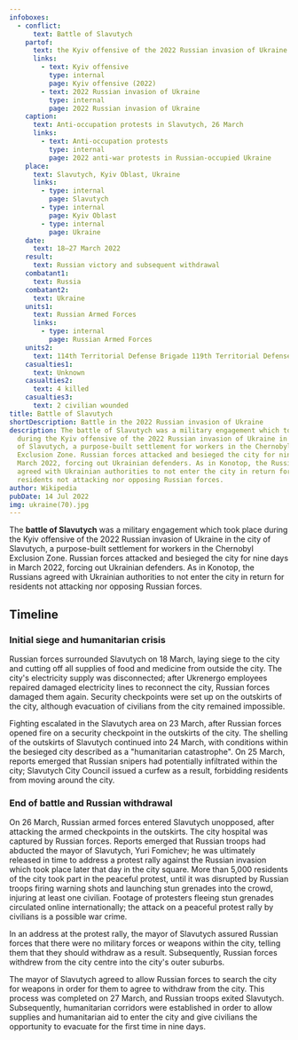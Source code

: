 ```yaml
---
infoboxes:
  - conflict:
      text: Battle of Slavutych
    partof:
      text: the Kyiv offensive of the 2022 Russian invasion of Ukraine
      links:
        - text: Kyiv offensive
          type: internal
          page: Kyiv offensive (2022)
        - text: 2022 Russian invasion of Ukraine
          type: internal
          page: 2022 Russian invasion of Ukraine
    caption:
      text: Anti-occupation protests in Slavutych, 26 March
      links:
        - text: Anti-occupation protests
          type: internal
          page: 2022 anti-war protests in Russian-occupied Ukraine
    place:
      text: Slavutych, Kyiv Oblast, Ukraine
      links:
        - type: internal
          page: Slavutych
        - type: internal
          page: Kyiv Oblast
        - type: internal
          page: Ukraine
    date:
      text: 18–27 March 2022
    result:
      text: Russian victory and subsequent withdrawal
    combatant1:
      text: Russia
    combatant2:
      text: Ukraine
    units1:
      text: Russian Armed Forces
      links:
        - type: internal
          page: Russian Armed Forces
    units2:
      text: 114th Territorial Defense Brigade 119th Territorial Defense Brigade
    casualties1:
      text: Unknown
    casualties2:
      text: 4 killed
    casualties3:
      text: 2 civilian wounded
title: Battle of Slavutych
shortDescription: Battle in the 2022 Russian invasion of Ukraine
description: The battle of Slavutych was a military engagement which took place
  during the Kyiv offensive of the 2022 Russian invasion of Ukraine in the city
  of Slavutych, a purpose-built settlement for workers in the Chernobyl
  Exclusion Zone. Russian forces attacked and besieged the city for nine days in
  March 2022, forcing out Ukrainian defenders. As in Konotop, the Russians
  agreed with Ukrainian authorities to not enter the city in return for
  residents not attacking nor opposing Russian forces.
author: Wikipedia
pubDate: 14 Jul 2022
img: ukraine(70).jpg
---
```


The **battle of Slavutych** was a military engagement which took place during the Kyiv offensive of the 2022 Russian invasion of Ukraine in the city of Slavutych, a purpose-built settlement for workers in the Chernobyl Exclusion Zone. Russian forces attacked and besieged the city for nine days in March 2022, forcing out Ukrainian defenders. As in Konotop, the Russians agreed with Ukrainian authorities to not enter the city in return for residents not attacking nor opposing Russian forces.

## Timeline

### Initial siege and humanitarian crisis

Russian forces surrounded Slavutych on 18 March, laying siege to the city and cutting off all supplies of food and medicine from outside the city. The city's electricity supply was disconnected; after Ukrenergo employees repaired damaged electricity lines to reconnect the city, Russian forces damaged them again. Security checkpoints were set up on the outskirts of the city, although evacuation of civilians from the city remained impossible.

Fighting escalated in the Slavutych area on 23 March, after Russian forces opened fire on a security checkpoint in the outskirts of the city. The shelling of the outskirts of Slavutych continued into 24 March, with conditions within the besieged city described as a "humanitarian catastrophe". On 25 March, reports emerged that Russian snipers had potentially infiltrated within the city; Slavutych City Council issued a curfew as a result, forbidding residents from moving around the city.

### End of battle and Russian withdrawal

On 26 March, Russian armed forces entered Slavutych unopposed, after attacking the armed checkpoints in the outskirts. The city hospital was captured by Russian forces. Reports emerged that Russian troops had abducted the mayor of Slavutych, Yuri Fomichev; he was ultimately released in time to address a protest rally against the Russian invasion which took place later that day in the city square. More than 5,000 residents of the city took part in the peaceful protest, until it was disrupted by Russian troops firing warning shots and launching stun grenades into the crowd, injuring at least one civilian. Footage of protesters fleeing stun grenades circulated online internationally; the attack on a peaceful protest rally by civilians is a possible war crime.

In an address at the protest rally, the mayor of Slavutych assured Russian forces that there were no military forces or weapons within the city, telling them that they should withdraw as a result. Subsequently, Russian forces withdrew from the city centre into the city's outer suburbs.

The mayor of Slavutych agreed to allow Russian forces to search the city for weapons in order for them to agree to withdraw from the city. This process was completed on 27 March, and Russian troops exited Slavutych. Subsequently, humanitarian corridors were established in order to allow supplies and humanitarian aid to enter the city and give civilians the opportunity to evacuate for the first time in nine days.


